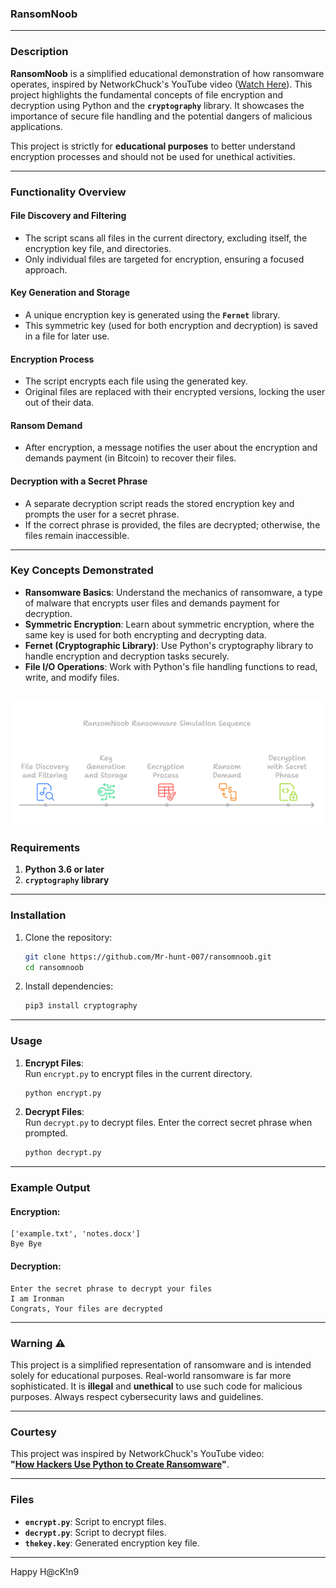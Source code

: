 ### RansomNoob

---

### Description

**RansomNoob** is a simplified educational demonstration of how ransomware operates, inspired by NetworkChuck's YouTube video ([Watch Here](https://www.youtube.com/watch?v=UtMMjXOlRQc)). This project highlights the fundamental concepts of file encryption and decryption using Python and the **`cryptography`** library. It showcases the importance of secure file handling and the potential dangers of malicious applications. 

This project is strictly for **educational purposes** to better understand encryption processes and should not be used for unethical activities.

---

### Functionality Overview

#### **File Discovery and Filtering**
- The script scans all files in the current directory, excluding itself, the encryption key file, and directories.
- Only individual files are targeted for encryption, ensuring a focused approach.

#### **Key Generation and Storage**
- A unique encryption key is generated using the **`Fernet`** library.
- This symmetric key (used for both encryption and decryption) is saved in a file for later use.

#### **Encryption Process**
- The script encrypts each file using the generated key. 
- Original files are replaced with their encrypted versions, locking the user out of their data.

#### **Ransom Demand**
- After encryption, a message notifies the user about the encryption and demands payment (in Bitcoin) to recover their files.

#### **Decryption with a Secret Phrase**
- A separate decryption script reads the stored encryption key and prompts the user for a secret phrase.
- If the correct phrase is provided, the files are decrypted; otherwise, the files remain inaccessible.

---

### Key Concepts Demonstrated

- **Ransomware Basics**: Understand the mechanics of ransomware, a type of malware that encrypts user files and demands payment for decryption.
- **Symmetric Encryption**: Learn about symmetric encryption, where the same key is used for both encrypting and decrypting data.
- **Fernet (Cryptographic Library)**: Use Python's cryptography library to handle encryption and decryption tasks securely.
- **File I/O Operations**: Work with Python's file handling functions to read, write, and modify files.

![process](process.png)
---

### Requirements

1. **Python 3.6 or later**
2. **`cryptography` library**

---

### Installation

1. Clone the repository:
   ```bash
   git clone https://github.com/Mr-hunt-007/ransomnoob.git
   cd ransomnoob
   ```

2. Install dependencies:
   ```bash
   pip3 install cryptography
   ```

---

### Usage

1. **Encrypt Files**:  
   Run `encrypt.py` to encrypt files in the current directory.
   ```bash
   python encrypt.py
   ```

2. **Decrypt Files**:  
   Run `decrypt.py` to decrypt files. Enter the correct secret phrase when prompted.
   ```bash
   python decrypt.py
   ```

---

### Example Output

#### Encryption:
```plaintext
['example.txt', 'notes.docx']
Bye Bye
```

#### Decryption:
```plaintext
Enter the secret phrase to decrypt your files
I am Ironman
Congrats, Your files are decrypted
```

---

### Warning ⚠️

This project is a simplified representation of ransomware and is intended solely for educational purposes. Real-world ransomware is far more sophisticated. It is **illegal** and **unethical** to use such code for malicious purposes. Always respect cybersecurity laws and guidelines.

---

### Courtesy  
This project was inspired by NetworkChuck's YouTube video:  
**"[How Hackers Use Python to Create Ransomware](https://www.youtube.com/watch?v=UtMMjXOlRQc)"**.  

---

### Files

- **`encrypt.py`**: Script to encrypt files.
- **`decrypt.py`**: Script to decrypt files.
- **`thekey.key`**: Generated encryption key file.

---


Happy H@cK!n9
